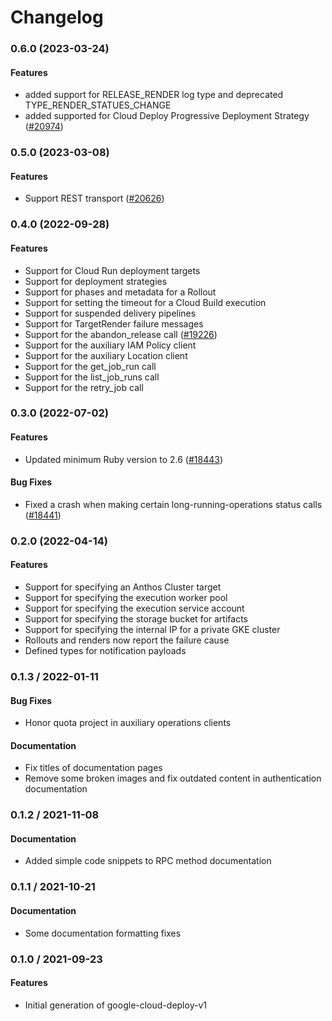 # Changelog

### 0.6.0 (2023-03-24)

#### Features

* added support for RELEASE_RENDER log type and deprecated TYPE_RENDER_STATUES_CHANGE 
* added supported for Cloud Deploy Progressive Deployment Strategy ([#20974](https://github.com/googleapis/google-cloud-ruby/issues/20974)) 

### 0.5.0 (2023-03-08)

#### Features

* Support REST transport ([#20626](https://github.com/googleapis/google-cloud-ruby/issues/20626)) 

### 0.4.0 (2022-09-28)

#### Features

* Support for Cloud Run deployment targets 
* Support for deployment strategies 
* Support for phases and metadata for a Rollout 
* Support for setting the timeout for a Cloud Build execution 
* Support for suspended delivery pipelines 
* Support for TargetRender failure messages 
* Support for the abandon_release call ([#19226](https://github.com/googleapis/google-cloud-ruby/issues/19226)) 
* Support for the auxiliary IAM Policy client 
* Support for the auxiliary Location client 
* Support for the get_job_run call 
* Support for the list_job_runs call 
* Support for the retry_job call 

### 0.3.0 (2022-07-02)

#### Features

* Updated minimum Ruby version to 2.6 ([#18443](https://github.com/googleapis/google-cloud-ruby/issues/18443)) 
#### Bug Fixes

* Fixed a crash when making certain long-running-operations status calls ([#18441](https://github.com/googleapis/google-cloud-ruby/issues/18441)) 

### 0.2.0 (2022-04-14)

#### Features

* Support for specifying an Anthos Cluster target
* Support for specifying the execution worker pool
* Support for specifying the execution service account
* Support for specifying the storage bucket for artifacts
* Support for specifying the internal IP for a private GKE cluster
* Rollouts and renders now report the failure cause
* Defined types for notification payloads

### 0.1.3 / 2022-01-11

#### Bug Fixes

* Honor quota project in auxiliary operations clients

#### Documentation

* Fix titles of documentation pages
* Remove some broken images and fix outdated content in authentication documentation

### 0.1.2 / 2021-11-08

#### Documentation

* Added simple code snippets to RPC method documentation

### 0.1.1 / 2021-10-21

#### Documentation

* Some documentation formatting fixes

### 0.1.0 / 2021-09-23

#### Features

* Initial generation of google-cloud-deploy-v1
